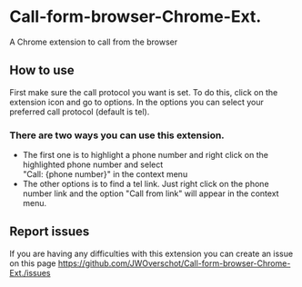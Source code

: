 # Call-form-browser-Chrome-Ext.
A Chrome extension to call from the browser

## How to use
First make sure the call protocol you want is set.
To do this, click on the extension icon and go to options.
In the options you can select your preferred call protocol (default is tel).

### There are two ways you can use this extension.
- The first one is to highlight a phone number and right click on the highlighted phone number and select  
"Call: {phone number}" in the context menu
- The other options is to find a tel link. Just right click on the phone number link and the option "Call from link" will appear in the context menu.

## Report issues
If you are having any difficulties with this extension you can create an issue on this page https://github.com/JWOverschot/Call-form-browser-Chrome-Ext./issues
